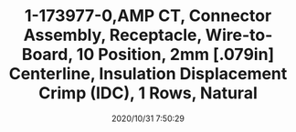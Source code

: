 ﻿---
layout: post 
title: 1-173977-0,AMP CT, Connector Assembly, Receptacle, Wire-to-Board, 10 Position, 2mm [.079in] Centerline, Insulation Displacement Crimp (IDC), 1 Rows, Natural
tags: 
categories: housing-terminal
overview: AMP CT, Connector Assembly, Receptacle, Wire-to-Board, 10 Position, 2mm [.079in] Centerline, Insulation Displacement Crimp (IDC), 1 Rows, Natural, 28-26AWG
series: MT
part_number: 1-173977-0
thumb_img: static/202010/470-thumb-20201031155444.jpg
small_img: static/202010/470-20201031155444.jpg
date: 2020/10/31 7:50:29
---



